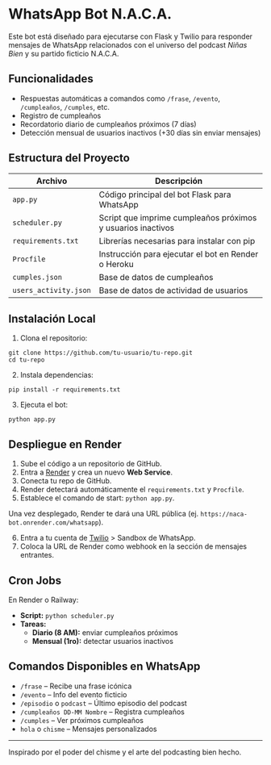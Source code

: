 
# WhatsApp Bot N.A.C.A.

Este bot está diseñado para ejecutarse con Flask y Twilio para responder mensajes de WhatsApp relacionados con el universo del podcast *Niñas Bien* y su partido ficticio N.A.C.A.

## Funcionalidades

- Respuestas automáticas a comandos como `/frase`, `/evento`, `/cumpleaños`, `/cumples`, etc.
- Registro de cumpleaños
- Recordatorio diario de cumpleaños próximos (7 días)
- Detección mensual de usuarios inactivos (+30 días sin enviar mensajes)

## Estructura del Proyecto

| Archivo | Descripción |
|--------|-------------|
| `app.py` | Código principal del bot Flask para WhatsApp |
| `scheduler.py` | Script que imprime cumpleaños próximos y usuarios inactivos |
| `requirements.txt` | Librerías necesarias para instalar con pip |
| `Procfile` | Instrucción para ejecutar el bot en Render o Heroku |
| `cumples.json` | Base de datos de cumpleaños |
| `users_activity.json` | Base de datos de actividad de usuarios |

## Instalación Local

1. Clona el repositorio:

```
git clone https://github.com/tu-usuario/tu-repo.git
cd tu-repo
```

2. Instala dependencias:

```
pip install -r requirements.txt
```

3. Ejecuta el bot:

```
python app.py
```

## Despliegue en Render

1. Sube el código a un repositorio de GitHub.
2. Entra a [Render](https://render.com/) y crea un nuevo **Web Service**.
3. Conecta tu repo de GitHub.
4. Render detectará automáticamente el `requirements.txt` y `Procfile`.
5. Establece el comando de start: `python app.py`.

Una vez desplegado, Render te dará una URL pública (ej. `https://naca-bot.onrender.com/whatsapp`).

6. Entra a tu cuenta de [Twilio](https://www.twilio.com/) > Sandbox de WhatsApp.
7. Coloca la URL de Render como webhook en la sección de mensajes entrantes.

## Cron Jobs

En Render o Railway:

- **Script:** `python scheduler.py`
- **Tareas:**
  - **Diario (8 AM):** enviar cumpleaños próximos
  - **Mensual (1ro):** detectar usuarios inactivos

## Comandos Disponibles en WhatsApp

- `/frase` – Recibe una frase icónica
- `/evento` – Info del evento ficticio
- `/episodio` o `podcast` – Último episodio del podcast
- `/cumpleaños DD-MM Nombre` – Registra cumpleaños
- `/cumples` – Ver próximos cumpleaños
- `hola` o `chisme` – Mensajes personalizados

---

Inspirado por el poder del chisme y el arte del podcasting bien hecho.
